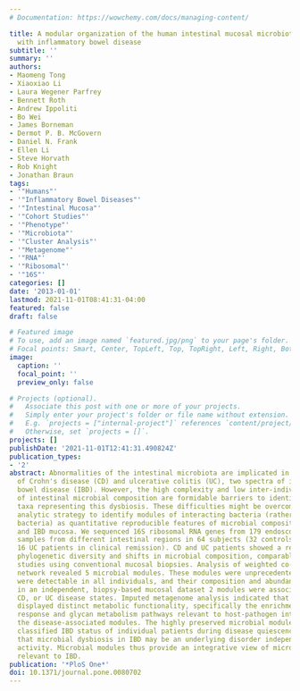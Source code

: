 ```yaml
---
# Documentation: https://wowchemy.com/docs/managing-content/

title: A modular organization of the human intestinal mucosal microbiota and its association
  with inflammatory bowel disease
subtitle: ''
summary: ''
authors:
- Maomeng Tong
- Xiaoxiao Li
- Laura Wegener Parfrey
- Bennett Roth
- Andrew Ippoliti
- Bo Wei
- James Borneman
- Dermot P. B. McGovern
- Daniel N. Frank
- Ellen Li
- Steve Horvath
- Rob Knight
- Jonathan Braun
tags:
- '"Humans"'
- '"Inflammatory Bowel Diseases"'
- '"Intestinal Mucosa"'
- '"Cohort Studies"'
- '"Phenotype"'
- '"Microbiota"'
- '"Cluster Analysis"'
- '"Metagenome"'
- '"RNA"'
- '"Ribosomal"'
- '"16S"'
categories: []
date: '2013-01-01'
lastmod: 2021-11-01T08:41:31-04:00
featured: false
draft: false

# Featured image
# To use, add an image named `featured.jpg/png` to your page's folder.
# Focal points: Smart, Center, TopLeft, Top, TopRight, Left, Right, BottomLeft, Bottom, BottomRight.
image:
  caption: ''
  focal_point: ''
  preview_only: false

# Projects (optional).
#   Associate this post with one or more of your projects.
#   Simply enter your project's folder or file name without extension.
#   E.g. `projects = ["internal-project"]` references `content/project/deep-learning/index.md`.
#   Otherwise, set `projects = []`.
projects: []
publishDate: '2021-11-01T12:41:31.490824Z'
publication_types:
- '2'
abstract: Abnormalities of the intestinal microbiota are implicated in the pathogenesis
  of Crohn's disease (CD) and ulcerative colitis (UC), two spectra of inflammatory
  bowel disease (IBD). However, the high complexity and low inter-individual overlap
  of intestinal microbial composition are formidable barriers to identifying microbial
  taxa representing this dysbiosis. These difficulties might be overcome by an ecologic
  analytic strategy to identify modules of interacting bacteria (rather than individual
  bacteria) as quantitative reproducible features of microbial composition in normal
  and IBD mucosa. We sequenced 16S ribosomal RNA genes from 179 endoscopic lavage
  samples from different intestinal regions in 64 subjects (32 controls, 16 CD and
  16 UC patients in clinical remission). CD and UC patients showed a reduction in
  phylogenetic diversity and shifts in microbial composition, comparable to previous
  studies using conventional mucosal biopsies. Analysis of weighted co-occurrence
  network revealed 5 microbial modules. These modules were unprecedented, as they
  were detectable in all individuals, and their composition and abundance was recapitulated
  in an independent, biopsy-based mucosal dataset 2 modules were associated with healthy,
  CD, or UC disease states. Imputed metagenome analysis indicated that these modules
  displayed distinct metabolic functionality, specifically the enrichment of oxidative
  response and glycan metabolism pathways relevant to host-pathogen interaction in
  the disease-associated modules. The highly preserved microbial modules accurately
  classified IBD status of individual patients during disease quiescence, suggesting
  that microbial dysbiosis in IBD may be an underlying disorder independent of disease
  activity. Microbial modules thus provide an integrative view of microbial ecology
  relevant to IBD.
publication: '*PloS One*'
doi: 10.1371/journal.pone.0080702
---
```

